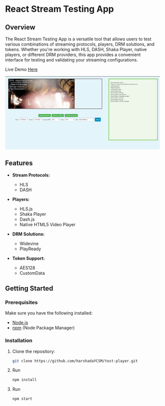 # React Stream Testing App

## Overview

The React Stream Testing App is a versatile tool that allows users to test various combinations of streaming protocols, players, DRM solutions, and tokens. Whether you're working with HLS, DASH, Shaka Player, native players, or different DRM providers, this app provides a convenient interface for testing and validating your streaming configurations.

Live Demo <a href="https://harshadaycsm.github.io/test-player/">Here</a>

<img src="test-player.png"></img>

## Features

- **Stream Protocols:**
  - HLS
  - DASH

- **Players:**
  - HLS.js
  - Shaka Player
  - Dash.js
  - Native HTML5 Video Player

- **DRM Solutions:**
  - Widevine
  - PlayReady

- **Token Support:**
  - AES128
  - CustomData

## Getting Started

### Prerequisites

Make sure you have the following installed:

- [Node.js](https://nodejs.org/)
- [npm](https://www.npmjs.com/) (Node Package Manager)

### Installation

1. Clone the repository:

   ```bash
   git clone https://github.com/harshadaYCSM/test-player.git

2. Run 
   ```bash
   npm install

3. Run 
   ```bash
   npm start

